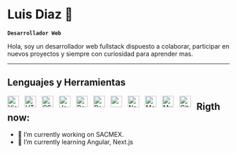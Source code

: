# Luis Diaz 👋

**`Desarrollador Web`**

Hola, soy un desarrollador web fullstack dispuesto a colaborar, participar en nuevos proyectos y siempre con curiosidad para aprender mas.

---
## Lenguajes y Herramientas

<img align="left" alt="Visual Studio Code" width="26px" style="padding-right:10px" src="https://cdn.jsdelivr.net/gh/devicons/devicon/icons/vscode/vscode-original.svg"/>
<img align="left" alt="HTML5" width="26px" style="padding-right:10px" src="https://cdn.jsdelivr.net/gh/devicons/devicon/icons/html5/html5-original.svg"/>
<img align="left" alt="CSS3" width="26px" style="padding-right:10px" src="https://cdn.jsdelivr.net/gh/devicons/devicon/icons/css3/css3-original.svg"/>
<img align="left" alt="JavaScript" width="26px" style="padding-right:10px" src="https://cdn.jsdelivr.net/gh/devicons/devicon/icons/javascript/javascript-original.svg"/>
<img align="left" alt="Boottrap" width="26px" style="padding-right:10px" src="https://cdn.jsdelivr.net/gh/devicons/devicon/icons/bootstrap/bootstrap-original.svg"/>
<img align="left" alt="React" width="26px" style="padding-right:10px" src="https://cdn.jsdelivr.net/gh/devicons/devicon/icons/react/react-original.svg"/>
<img align="left" alt"Java" width="26px" style="padding-right:10px" src="https://cdn.jsdelivr.net/gh/devicons/devicon/icons/java/java-original.svg"/>
<img align="left" alt="Node.js" width="26px" style="padding-right:10px" src="https://cdn.jsdelivr.net/gh/devicons/devicon/icons/nodejs/nodejs-original.svg"/>
<img align="left" alt="MongoDB" width="26px" style="padding-right:10px" src="https://cdn.jsdelivr.net/gh/devicons/devicon/icons/mongodb/mongodb-original.svg"/>
<img align="left" alt="MySQL" width="26px" style="padding-right:10px" src="https://cdn.jsdelivr.net/gh/devicons/devicon/icons/mysql/mysql-original.svg"/>
<img align="left" alt="Git" width="26px" style="padding-right:10px" src="https://cdn.jsdelivr.net/gh/devicons/devicon/icons/git/git-original.svg"/>

## Rigth now:

- 🔭 I’m currently working on SACMEX.
- 🌱 I’m currently learning Angular, Next.js
            
<!--

Here are some ideas to get you started:

- 🔭 I’m currently working on ...
- 🌱 I’m currently learning ...
- 👯 I’m looking to collaborate on ...
- 🤔 I’m looking for help with ...
- 💬 Ask me about ...
- 📫 How to reach me: ...
- 😄 Pronouns: ...
- ⚡ Fun fact: ...
-->
